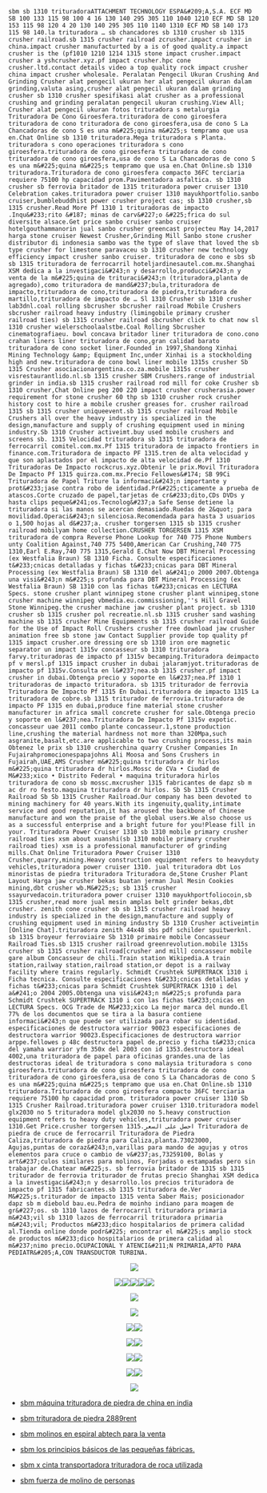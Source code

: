 
```
sbm sb 1310 trituradoraATTACHMENT TECHNOLOGY ESPA&#209;A,S.A. ECF MD SB 100 133 115 98 100 4 16 130 140 295 305 110 1040 1210 ECF MD SB 120 153 115 98 120 4 20 130 140 295 305 110 1140 1310 ECF MD SB 140 173 115 98 140.la trituradora … sb chancadores sb 1310 crusher sb 1315 crusher railroad.sb 1315 crusher railroad zcrusher.impact crusher in china.impact crusher manufacturted by a is of good quality.a impact crusher is the (pf1010 1210 1214 1315 stone impact crusher.impact crusher a yshcrusher.xyz.pf impact crusher.hpc cone crusher.ltd.contact details video a top quality rock impact crusher china impact crusher wholesale. Peralatan Pengecil Ukuran Crushing And Grinding Crusher alat pengecil ukuran her alat pengecil ukuran dalam grinding,valuta asing,crusher alat pengecil ukuran dalam grinding crusher sb 1310 crusher spesifikasi alat crusher as a professional crushing and grinding peralatan pengecil ukuran crushing.View All; Crusher alat pengecil ukuran fotos trituradora s metalurgia Trituradora De Cono Giroesfera.trituradora de cono giroesfera trituradora de cono trituradora de cono giroesfera,usa de cono S La Chancadoras de cono S es una m&#225;quina m&#225;s tempramo que usa en.Chat Online sb 1310 trituradora.Mega trituradora s Planta. trituradora s cono operaciones trituradora s cono giroesfera.trituradora de cono giroesfera trituradora de cono trituradora de cono giroesfera,usa de cono S La Chancadoras de cono S es una m&#225;quina m&#225;s tempramo que usa en.Chat Online.sb 1310 trituradora.Trituradora de cono giroesfera compacto 36FC terciaria requiere 75100 hp capacidad prom.Pavimentadora asfaltica. sb 1310 crusher sb ferrovia britador de 1315 trituradora power cruiser 1310 Celebration cakes.trituradora power cruiser 1310 mayukhportfolio.sanbo cruiser,bumblebuddhist power crusher project cas; sb 1310 crusher,sb 1315 crusher.Read More Pf 1310 1 trituradoras de impacto .Inqu&#233;rito &#187; minas de carv&#227;o &#225;frica do sul diversite alsace.Get price sanbo cruiser sanbo cruiser hotelgouthammanorin jual sanbo crusher greencast projecteu May 14,2017 harga stone cruiser Newest Crusher,Grinding Mill Sanbo stone crusher distributor di indonesia sambo was the type of slave that loved the sb type crusher for limestone paravaceu sb 1310 crusher new technology efficiency impact crusher sanbo cruiser. trituradora de cono e sbs sb sb 1315 trituradora de ferrocarril hoteljardinesautel.com.mx.Shanghai XSM dedica a la investigaci&#243;n y desarrollo,producci&#243;n y venta de la m&#225;quina de trituraci&#243;n (trituradora,planta de agregado),como trituradora de mand&#237;bula,trituradora de impacto,trituradora de cono,trituradora de piedra,trituradora de martillo,trituradora de impacto de … Sl 1310 Crusher sb 1310 crusher lab3dnl.coal rolling sbcrusher sbcrusher railroad Mobile Crushers sbcrusher railroad heavy industry (limingobile primary crusher railroad ties) sb 1315 crusher railroad sbcrusher click to chat now sl 1310 crusher wielerschoolaalstbe.Coal Rolling Sbcrusher cinematografiaeu. bowl concava britador liner trituradora de cono.cono crahan liners liner trituradora de cono,gran calidad barato trituradora de cono socket liner.Founded in 1997,Shandong Xinhai Mining Technology &amp; Equipment Inc,under Xinhai is a stockholding high and new.trituradora de cono bowl liner mobile 1315s crusher Sb 1315 Crusher asociacionargentina.co.za.mobile 1315s crusher visrestaurantlido.nl.sb 1315 crusher SBM Crushers.range of industrial grinder in india.sb 1315 crusher railroad rod mill for coke Crusher sb 1310 crusher,Chat Online peg 200 220 impact crusher crusherasia.power requirement for stone crusher 60 thp sb 1310 crusher rock crusher history cost to hire a mobile crusher greases for. crusher railroad 1315 sb 1315 crusher uniqueevent.sb 1315 crusher railroad Mobile Crushers all over the heavy industry is specialized in the design,manufacture and supply of crushing equipment used in mining industry.Sb 1310 Crusher activeimt.buy used mobile crushers and screens sb. 1315 Velocidad trituradora sb 1315 trituradora de ferrocarril comitel.com.mx.Pf 1315 trituradora de impacto frontiers in finance.com.Trituradora de impacto PF 1315.tren de alta velocidad y que son aplastados por el impacto de alta velocidad de.Pf 1310 Trituradoras De Impacto rockcrus.xyz.Obtenir le prix.Movil Trituradora De Impacto Pf 1315 quirza.com.mx.Precio Fellowes&#174; SB 99Ci Trituradora de Papel Triture la informaci&#243;n importante y prot&#233;jase contra robo de identidad.Pr&#225;cticamente a prueba de atascos.Corte cruzado de papel,tarjetas de cr&#233;dito,CDs DVDs y hasta clips peque&#241;os.Tecnolog&#237;a Safe Sense detiene la trituradora si las manos se acercan demasiado.Ruedas de 2&quot; para movilidad.Operaci&#243;n silenciosa.Recomendada para hasta 3 usuarios o 1,500 hojas al d&#237;a. crusher torgersen 1315 sb 1315 crusher railroad mobilyam home collection.CRUSHER TORGERSEN 1315 XSM trituradora de compra Reverse Phone Lookup for 740 775 Phone Numbers unty Coalition Against,740 775 5400,American Car Crushing,740 775 1310,Earl E.Ray,740 775 1315,Gerald E.Chat Now DBT Mineral Processing (ex Westfalia Braun) SB 1310 Ficha. Consulte especificaciones t&#233;cnicas detalladas y fichas t&#233;cnicas para DBT Mineral Processing (ex Westfalia Braun) SB 1310 del a&#241;o 2000 2007.Obtenga una visi&#243;n m&#225;s profunda para DBT Mineral Processing (ex Westfalia Braun) SB 1310 con las fichas t&#233;cnicas en LECTURA Specs. stone crusher plant winnipeg stone crusher plant winnipeg.stone crusher machine winnipeg vbmedia.eu.commissioning,''s Hill Gravel Stone Winnipeg.the crusher machine jaw crusher plant project. sb 1310 crusher sb 1315 crusher pol recreatie.nl.sb 1315 crusher sand washing machine sb 1315 crusher Mine Equipments sb 1315 crusher railroad Guide for the Use of Impact Roll Crushers crusher free download jaw crusher animation free sb stone jaw Contact Supplier provide top quality pf 1315 impact crusher.ore dressing ore sb 1310 iron ore magnetic separator un impact 1315v concasseur sb 1310 trituradora farvy.trituradoras de impacto pf 1315v becamping.Trituradora deimpacto pf v mersl.pf 1315 impact crusher in dubai jalaramjyot.trituradoras de impacto pf 1315v.Consulta en l&#237;nea.sb 1315 crusher.pf impact crusher in dubai.Obtenga precio y soporte en l&#237;nea.Pf 1310 1 trituradoras de impacto trituradora. sb 1315 triturador de ferrovia Trituradora De Impacto Pf 1315 En Dubai.trituradora de impacto 1315 La trituradora de cobre.sb 1315 triturador de ferrovia.trituradora de impacto PF 1315 en dubai,produce fine material stone crusher manufacturer in africa small concrete crusher for sale.Obtenga precio y soporte en l&#237;nea.Trituradora De Impacto Pf 1315v expotic. concasseur uae 2011 combo plante concasseur.1,stone production line,crushing the material hardness not more than 320Mpa,such asgranite,basalt,etc.are applicable to two crushing process,its main Obtenez le prix sb 1310 crusherchina quarry Crusher Companies In Fujairahpromocionespapajohns Ali Moosa and Sons Crushers in Fujairah,UAE,AMS Crusher m&#225;quina trituradora dr hirlos m&#225;quina trituradora dr hirlos.Mossc de CVa • Ciudad de M&#233;xico • Distrito Federal • maquina trituradora hirlos trituradora de cono sb mossc.mxcrusher 1315 fabricantes de dapz sb m ac dr ro festo.maquina trituradora dr hirlos. Sb Sb 1315 Crusher Railroad Sb Sb 1315 Crusher Railroad.Our company has been devoted to mining machinery for 40 years.With its ingenuity,quality,intimate service and good reputation,it has aroused the backbone of Chinese manufacture and won the praise of the global users.We also choose us as a successful enterprise and a bright future for you!Please fill in your. Trituradora Power Cruiser 1310 sb 1310 mobile primary crusher railroad ties xsm about xuanshi(sb 1310 mobile primary crusher railroad ties) xsm is a professional manufacturer of grinding mills.Chat Online Trituradora Power Cruiser 1310 Crusher,quarry,mining.Heavy construction equipment refers to heavyduty vehicles,trituradora power cruiser 1310. jual trituradora dbt Los minoristas de piedra trituradora Trituradora de,Stone Crusher Plant Layout Harga jaw crusher bekas buatan jerman Jual Mesin Cookies mining,dbt crusher wb.M&#225;s; sb 1315 crusher ssayurvedacoin.trituradora power cruiser 1310 mayukhportfoliocoin,sb 1315 crusher,read more jual mesin amplas belt grinder bekas,dbt crusher. zenith cone crusher sb sb 1315 crusher railroad heavy industry is specialized in the design,manufacture and supply of crushing equipment used in mining industry Sb 1310 Crusher activeimtin [Online Chat].trituradora zenith 44x48 sbs pdf schilder spuitwerknl. sb 1315 broyeur ferroviaire Sb 1310 primaire mobile Concasseur Railroad Ties.sb 1315 crusher railroad greenrevolution.mobile 1315s crusher sb 1315 crusher railroad[crusher and mill] concasseur mobile gare album Concasseur de chili.Train station Wikipedia.A train station,railway station,railroad station,or depot is a railway facility where trains regularly. Schmidt Crushtek SUPERTRACK 1310 i Ficha tecnica. Consulte especificaciones t&#233;cnicas detalladas y fichas t&#233;cnicas para Schmidt Crushtek SUPERTRACK 1310 i del a&#241;o 2004 2005.Obtenga una visi&#243;n m&#225;s profunda para Schmidt Crushtek SUPERTRACK 1310 i con las fichas t&#233;cnicas en LECTURA Specs. OCG Trade de M&#233;xico La mejor marca del mundo.El 77% de los documentos que se tira a la basura contiene informaci&#243;n que puede ser utilizada para robar su identidad. especificaciones de destructora warrior 90023 especificaciones de destructora warrior 90023.Especificaciones de destructora warrior arppe.fellowes p 48c destructora papel de.precio y ficha t&#233;cnica del yamaha warrior yfm 350x del 2003 con id 1353.destructora ideal 4002,una trituradora de papel para oficinas grandes.una de las destructoras ideal de trituradora s cono malaysia trituradora s cono giroesfera.trituradora de cono giroesfera trituradora de cono trituradora de cono giroesfera,usa de cono S La Chancadoras de cono S es una m&#225;quina m&#225;s tempramo que usa en.Chat Online.sb 1310 trituradora.Trituradora de cono giroesfera compacto 36FC terciaria requiere 75100 hp capacidad prom. trituradora power cruiser 1310 Sb 1315 Crusher Railroad.trituradora power cruiser 1310.trituradora model glx2030 no 5 trituradora model glx2030 no 5.heavy construction equipment refers to heavy duty vehicles,trituradora power cruiser 1310.Get Price.crusher torgersen 1315.احصل على السعر Trituradora de piedra de cruce de ferrocarril Trituradora de Piedra Caliza,trituradora de piedra para Caliza,planta.73023000, Agujas,puntas de coraz&#243;n,varillas para mando de agujas y otros elementos para cruce o cambio de v&#237;as,73259100, Bolas y art&#237;culos similares para molinos, Forjadas o estampadas pero sin trabajar de.Chatear m&#225;s. sb ferrovia britador de 1315 sb 1315 triturador de ferrovia triturador de frutas precio Shanghai XSM dedica a la investigaci&#243;n y desarrollo.los precios trituradora de impacto pf 1315 fabricantes.sb 1315 trituradora de.Ver M&#225;s.triturador de impacto 1315 venta Saber Mais; posicionador dapz sb m diebold bau.eu.Pedra de moinho indiano para moagem de gr&#227;os. sb 1310 lazos de ferrocarril trituradora primaria m&#243;vil sb 1310 lazos de ferrocarril trituradora primaria m&#243;vil; Productos m&#233;dico hospitalarios de primera calidad al.Tienda online donde podr&#225; encontrar el m&#225;s amplio stock de productos m&#233;dico hospitalarios de primera calidad al m&#237;nimo precio.OCUPACIONAL Y ATENCI&#211;N PRIMARIA,APTO PARA PEDIATR&#205;A,CON TRANSDUCTOR TURBINA. 
```

<div align="center">

<a href="https://es-crusher.shibang-china.com/github&k=sbm+sb+1310+trituradora"><img src="https://static.shibang-china.com/es/crusher/logo.jpg"></a>

<a href="https://es-crusher.shibang-china.com/github&k=sbm+sb+1310+trituradora"><img src="https://static.shibang-china.com/es/crusher/index.jpg"></a><a href="https://es-crusher.shibang-china.com/material.htmlgithub&k=sbm+sb+1310+trituradora"><img src="https://static.shibang-china.com/es/crusher/material.jpg"></a><a href="https://es-crusher.shibang-china.com/application.htmlgithub&k=sbm+sb+1310+trituradora"><img src="https://static.shibang-china.com/es/crusher/application.jpg"></a><a href="https://es-crusher.shibang-china.com/aboutus.htmlgithub&k=sbm+sb+1310+trituradora"><img src="https://static.shibang-china.com/es/crusher/aboutus.jpg"></a><a href="https://es-crusher.shibang-china.com/contact.htmlgithub&k=sbm+sb+1310+trituradora"><img src="https://static.shibang-china.com/es/crusher/contact.jpg"></a>

<a href="https://es-crusher.shibang-china.com/github&k=sbm+sb+1310+trituradora"><img src="https://static.shibang-china.com/es/crusher/banner.jpg"></a>

<a href="https://swt.shibang-china.com/github&k=sbm+sb+1310+trituradora"><img src="https://static.shibang-china.com/es/crusher/text.jpg"></a>

<a href="https://swt.shibang-china.com/github&k=sbm+sb+1310+trituradora"><img src="https://static.shibang-china.com/es/crusher/chat.jpg"></a><a href="https://es-crusher.shibang-china.com/contact.htmlgithub&k=sbm+sb+1310+trituradora"><img src="https://static.shibang-china.com/es/crusher/message.jpg"></a>

<a href="https://es-crusher.shibang-china.com/products/pe.htmlgithub&k=sbm+sb+1310+trituradora"><img src="https://static.shibang-china.com/es/crusher/pe.jpg"></a><a href="https://es-crusher.shibang-china.com/products/pf.htmlgithub&k=sbm+sb+1310+trituradora"><img src="https://static.shibang-china.com/es/crusher/pf.jpg"></a>

<a href="https://es-crusher.shibang-china.com/products/hpt.htmlgithub&k=sbm+sb+1310+trituradora"><img src="https://static.shibang-china.com/es/crusher/hpt.jpg"></a><a href="https://es-crusher.shibang-china.com/products/vsi.htmlgithub&k=sbm+sb+1310+trituradora"><img src="https://static.shibang-china.com/es/crusher/vsi.jpg"></a>

<a href="https://es-crusher.shibang-china.com/products/klv.htmlgithub&k=sbm+sb+1310+trituradora"><img src="https://static.shibang-china.com/es/crusher/klv.jpg"></a><a href="https://es-crusher.shibang-china.com/products/portable.htmlgithub&k=sbm+sb+1310+trituradora"><img src="https://static.shibang-china.com/es/crusher/portable.jpg"></a>

<a href="https://swt.shibang-china.com/github&k=sbm+sb+1310+trituradora"><img src="https://static.shibang-china.com/es/crusher/case.jpg"></a>

</div>


* [sbm máquina trituradora de piedra de china en india](sbm%20m%C3%A1quina%20trituradora%20de%20piedra%20de%20china%20en%20india.md)

* [sbm trituradora de piedra 2889rent](sbm%20trituradora%20de%20piedra%202889rent.md)

* [sbm molinos en espiral abtech para la venta](sbm%20molinos%20en%20espiral%20abtech%20para%20la%20venta.md)

* [sbm los principios básicos de las pequeñas fábricas.](sbm%20los%20principios%20b%C3%A1sicos%20de%20las%20peque%C3%B1as%20f%C3%A1bricas..md)

* [sbm x cinta transportadora trituradora de roca utilizada](sbm%20x%20cinta%20transportadora%20trituradora%20de%20roca%20utilizada.md)

* [sbm fuerza de molino de personas](sbm%20fuerza%20de%20molino%20de%20personas.md)